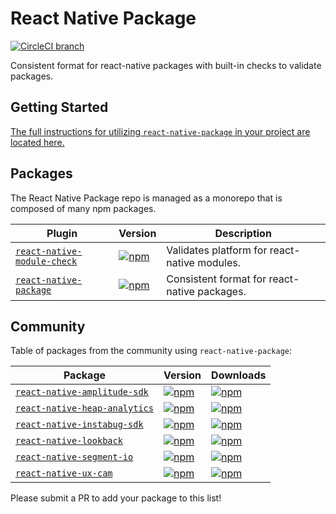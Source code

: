 # React Native Package

[![CircleCI branch](https://img.shields.io/circleci/project/github/negativetwelve/react-native-package/master.svg)](https://circleci.com/gh/negativetwelve/react-native-package)

Consistent format for react-native packages with built-in checks to validate packages.

## Getting Started

[The full instructions for utilizing `react-native-package` in your project are located here.](/packages/react-native-package#readme)

## Packages

The React Native Package repo is managed as a monorepo that is composed of many npm packages.

Plugin | Version | Description
-------|---------|------------
[`react-native-module-check`](/packages/react-native-module-check) | [![npm](https://img.shields.io/npm/v/react-native-module-check.svg)][npm-module-check] | Validates platform for react-native modules.
[`react-native-package`](/packages/react-native-package) | [![npm](https://img.shields.io/npm/v/react-native-package.svg)][npm-package] | Consistent format for react-native packages.

[npm-module-check]: https://www.npmjs.com/package/react-native-module-check
[npm-package]: https://www.npmjs.com/package/react-native-package

## Community

Table of packages from the community using `react-native-package`:

Package | Version | Downloads
--------|---------| ---------
[`react-native-amplitude-sdk`][gh-amplitude-sdk] | [![npm](https://img.shields.io/npm/v/react-native-amplitude-sdk.svg)][npm-amplitude-sdk] | [![npm](https://img.shields.io/npm/dt/react-native-amplitude-sdk.svg)][npm-amplitude-sdk]
[`react-native-heap-analytics`][gh-heap-analytics] | [![npm](https://img.shields.io/npm/v/react-native-heap-analytics.svg)][npm-heap-analytics] | [![npm](https://img.shields.io/npm/dt/react-native-heap-analytics.svg)][npm-heap-analytics]
[`react-native-instabug-sdk`][gh-instabug-sdk] | [![npm](https://img.shields.io/npm/v/react-native-instabug-sdk.svg)][npm-instabug-sdk] | [![npm](https://img.shields.io/npm/dt/react-native-instabug-sdk.svg)][npm-instabug-sdk]
[`react-native-lookback`][gh-lookback] | [![npm](https://img.shields.io/npm/v/react-native-lookback.svg)][npm-lookback] | [![npm](https://img.shields.io/npm/dt/react-native-lookback.svg)][npm-lookback]
[`react-native-segment-io`][gh-segment-io] | [![npm](https://img.shields.io/npm/v/react-native-segment-io.svg)][npm-segment-io] | [![npm](https://img.shields.io/npm/dt/react-native-segment-io.svg)][npm-segment-io]
[`react-native-ux-cam`][gh-ux-cam] | [![npm](https://img.shields.io/npm/v/react-native-ux-cam.svg)][npm-ux-cam] | [![npm](https://img.shields.io/npm/dt/react-native-ux-cam.svg)][npm-ux-cam]

Please submit a PR to add your package to this list!

[gh-amplitude-sdk]: https://github.com/negativetwelve/react-native-amplitude-sdk
[gh-heap-analytics]: https://github.com/negativetwelve/react-native-heap-analytics
[gh-instabug-sdk]: https://github.com/negativetwelve/react-native-instabug-sdk
[gh-lookback]: https://github.com/negativetwelve/react-native-lookback
[gh-segment-io]: https://github.com/negativetwelve/react-native-segment-io
[gh-ux-cam]: https://github.com/negativetwelve/react-native-ux-cam

[npm-amplitude-sdk]: https://www.npmjs.com/package/react-native-amplitude-sdk
[npm-heap-analytics]: https://www.npmjs.com/package/react-native-heap-analytics
[npm-instabug-sdk]: https://www.npmjs.com/package/react-native-instabug-sdk
[npm-lookback]: https://www.npmjs.com/package/react-native-lookback
[npm-segment-io]: https://www.npmjs.com/package/react-native-segment-io
[npm-ux-cam]: https://www.npmjs.com/package/react-native-ux-cam
